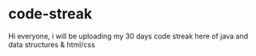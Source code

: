 # code-streak
Hi everyone, i will be uploading my 30 days  code streak here of java and data structures & html/css
